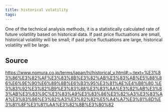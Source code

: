 ```yaml
---
title: historical volatility
tags: 
---
```


One of the technical analysis methods, it is a statistically calculated rate of future volatility based on historical data. If past price fluctuations are small, historical volatility will be small; if past price fluctuations are large, historical volatility will be large.

## Source
https://www.nomura.co.jp/terms/japan/hi/historical_v.html#:~:text=%E3%83%86%E3%82%AF%E3%83%8B%E3%82%AB%E3%83%AB%E5%88%86%E6%9E%90%E6%89%8B%E6%B3%95%E3%81%AE%E4%B8%80,%E3%83%92%E3%82%B9%E3%83%88%E3%83%AA%E3%82%AB%E3%83%AB%E3%83%9C%E3%83%A9%E3%83%86%E3%82%A3%E3%83%AA%E3%83%86%E3%82%A3%E3%82%82%E5%A4%A7%E3%81%8D%E3%81%8F%E3%81%AA%E3%82%8B%E3%80%82